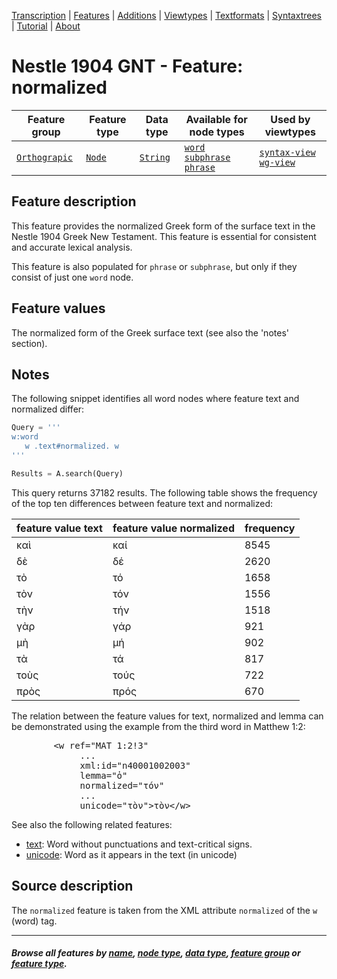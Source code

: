 <a name="start"></a>
<div class="hidden-content">
<a href="../transcription.md">Transcription</a> | <a href="README.md#start">Features</a>  | <a href="../additions/README.md#start">Additions</a> | <a href="../viewtypes.md#start">Viewtypes</a>  | <a href="../textformats.md#start">Textformats</a> |  <a href="../syntaxtrees.md#start">Syntaxtrees</a> | <a href="../tutorial/README.md#start">Tutorial</a>  | <a href="../about.md#start">About</a>
</div>

# Nestle 1904 GNT - Feature: normalized

Feature group | Feature type | Data type | Available for node types | Used by viewtypes
---  | --- | --- | --- | ---
[`Orthograpic`](featuresbygroup.md#orthograpic-features) | [`Node`](featuresbyfeaturetype.md#node-features) | [`String`](featuresbydatatype.md#string-datatype) | [`word`](featuresbynodetype.md#word-nodes) [`subphrase`](featuresbynodetype.md#subphrase-nodes) [`phrase`](featuresbynodetype.md#phrase-nodes) | [`syntax-view`](../syntax-view.md#start) [`wg-view`](../wg-view.md#start)

## Feature description

This feature provides the normalized Greek form of the surface text in the Nestle 1904 Greek New Testament. This feature is essential for consistent and accurate lexical analysis.

This feature is also populated for `phrase` or `subphrase`, but only if they consist of just one `word` node.

## Feature values

The normalized form of the Greek surface text (see also the 'notes' section).

## Notes
  
The following snippet identifies all word nodes where feature text and normalized differ:
```python
Query = '''
w:word 
   w .text#normalized. w
'''

Results = A.search(Query)
```
This query returns 37182 results. The following table shows the frequency of the top ten differences between feature text and normalized:

| feature value text        | feature value normalized | frequency |
|-------------|-------------|-----------|
| καὶ         | καί        | 8545      |
| δὲ          | δέ         | 2620      |
| τὸ          | τό         | 1658      |
| τὸν         | τόν        | 1556      |
| τὴν         | τήν        | 1518      |
| γὰρ         | γάρ        | 921       |
| μὴ          | μή         | 902       |
| τὰ          | τά         | 817       |
| τοὺς        | τούς       | 722       |
| πρὸς        | πρός       | 670       |

The relation between the feature values for text, normalized and lemma can be demonstrated using the example from the third word in Matthew 1:2:

<pre>
        &lt;w ref="MAT 1:2!3"
             ...
             xml:id="n40001002003"
             lemma="ὁ"
             normalized="τόν"
             ...
             unicode="τὸν"&gt;τὸν&lt;/w&gt;
</pre>

See also the following related features:

   * [text](text.md#start): Word without punctuations and text-critical signs.
   * [unicode](unicode.md#start): Word as it appears in the text (in unicode)

## Source description

The `normalized` feature is taken from the XML attribute `normalized` of the `w` (word) tag.

---
#### *Browse all features by [name](featuresbyname.md#start), [node type](featuresbynodetype.md#start), [data type](featuresbydatatype.md#start), [feature group](featuresbygroup.md#start) or [feature type](featuresbyfeaturetype.md#start).*

